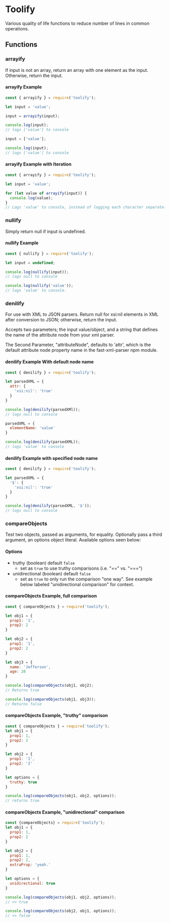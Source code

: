 # Toolify

Various quality of life functions to reduce number of lines in common operations.

## Functions

### arrayify

If input is not an array, return an array with one element as the input. Otherwise, return the input.

#### arrayify Example

```javascript
const { arrayify } = require('toolify');

let input = 'value';

input = arrayify(input);

console.log(input);
// logs ['value'] to console

input = ['value'];

console.log(input);
// logs ['value'] to console
```

#### arrayify Example with Iteration

```javascript
const { arrayify } = require('toolify');

let input = 'value';

for (let value of arrayify(input)) {
  console.log(value);
}
// Logs 'value' to console, instead of logging each character separately as it would without arrayify

```

### nullify

Simply return null if input is undefined.

#### nullify Example

```javascript
const { nullify } = require('toolify');

let input = undefined;

console.log(nullify(input));
// logs null to console

console.log(nullify('value'));
// logs 'value' to console.

```

### denilify

For use with XML to JSON parsers.
Return null for xsi:nil elements in XML after conversion to JSON; otherwise, return the input.

Accepts two parameters; the input value/object, and a string that defines the name of the attribute node from your xml parser.

The Second Parameter, "attributeNode", defaults to 'attr', which is the default attribute node property name in the fast-xml-parser npm module.

#### denilify Example With default node name

```javascript
const { denilify } = require('toolify');

let parsedXML = {
  attr: {
    'xsi:nil': 'true'
  }
}

console.log(denilify(parsedXMl));
// logs null to console

parsedXML = {
  elementName: 'value'
}

console.log(denilify(parsedXML));
// logs 'value' to console

```

#### denilify Example with specified node name

```javascript
const { denilify } = require('toolify');

let parsedXML = {
  '$': {
    'xsi:nil': 'true'
  }
}

console.log(denilify(parsedXML, '$'));
// logs null to console
```

### compareObjects

Test two objects, passed as arguments, for equality. Optionally pass a third argument, an options object literal. Available options seen below:

#### Options

- truthy (boolean) default `false`
  - set as `true` to use truthy comparisons (i.e. "==" vs. "===")
- unidirectional (boolean) default `false`
  - set as `true` to only run the comparison "one way". See example below labeled "unidirectional comparison" for context.

#### compareObjects Example, full comparison

```javascript
const { compareObjects } = require('toolify');

let obj1 = {
  prop1: '1',
  prop2: 2
}

let obj2 = {
  prop1: '1',
  prop2: 2
}

let obj3 = {
  name: 'Jefferson',
  age: 28
}

console.log(compareObjects(obj1, obj2);
// Returns true

console.log(compareObjects(obj1, obj3));
// Returns false
```

#### compareObjects Example, "truthy" comparison

```javascript
const { compareObjects } = require('toolify');
let obj1 = {
  prop1: 1,
  prop2: 2
}

let obj2 = {
  prop1: '1',
  prop2: '2'
}

let options = {
  truthy: true
}

console.log(compareObjects(obj1, obj2, options));
// returns true
```

#### compareObjects Example, "unidirectional" comparison

```javascript
const {compareObjects} = require('toolify');
let obj1 = {
  prop1: 1,
  prop2: 2
}

let obj2 = {
  prop1: 1,
  prop2: 2,
  extraProp: 'yeah.'
}

let options = {
  unidirectional: true
}

console.log(compareObjects(obj1, obj2, options));
// >> true

console.log(compareObjects(obj2, obj1, options));
// >> false
```
